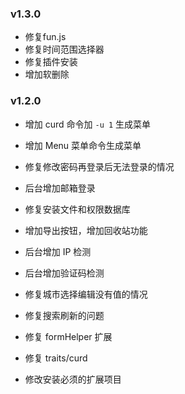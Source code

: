 ### v1.3.0
- 修复fun.js 
- 修复时间范围选择器
- 修复插件安装
- 增加软删除
### v1.2.0

- 增加 curd 命令加 `-u 1` 生成菜单

- 增加 Menu 菜单命令生成菜单

- 修复修改密码再登录后无法登录的情况

- 后台增加邮箱登录

- 修复安装文件和权限数据库

- 增加导出按钮，增加回收站功能

- 后台增加 IP 检测

- 后台增加验证码检测

- 修复城市选择编辑没有值的情况

- 修复搜索刷新的问题

- 修复 formHelper 扩展

- 修复 traits/curd

- 修改安装必须的扩展项目
